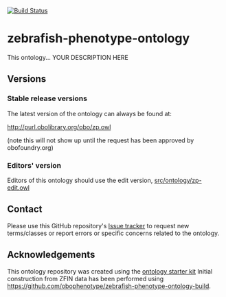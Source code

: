 [![Build Status](https://travis-ci.org/obophenotype/zebrafish-phenotype-ontology.svg?branch=master)](https://travis-ci.org/obophenotype/zebrafish-phenotype-ontology)
<!--[![DOI](https://zenodo.org/badge/13996/obophenotype/zebrafish-phenotype-ontology.svg)](https://zenodo.org/badge/latestdoi/13996/obophenotype/zebrafish-phenotype-ontology) -->

# zebrafish-phenotype-ontology

This ontology... YOUR DESCRIPTION HERE

## Versions

### Stable release versions

The latest version of the ontology can always be found at:

http://purl.obolibrary.org/obo/zp.owl

(note this will not show up until the request has been approved by obofoundry.org)

### Editors' version

Editors of this ontology should use the edit version, [src/ontology/zp-edit.owl](src/ontology/zp-edit.owl)

## Contact

Please use this GitHub repository's [Issue tracker](https://github.com/obophenotype/zebrafish-phenotype-ontology/issues) to request new terms/classes or report errors or specific concerns related to the ontology.

## Acknowledgements

This ontology repository was created using the [ontology starter kit](https://github.com/INCATools/ontology-starter-kit)
Initial construction from ZFIN data has been performed using https://github.com/obophenotype/zebrafish-phenotype-ontology-build.
